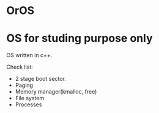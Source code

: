 # OrOS
# OS for studing purpose only

OS written in c++.

Check list:
  * 2 stage boot sector.
  * Paging
  * Memory manager(kmalloc, free)
  * File system
  * Processes
  

